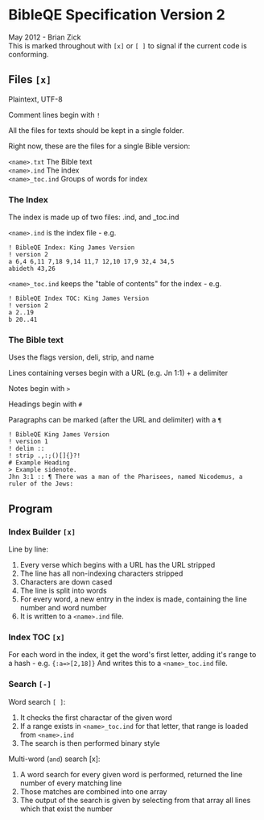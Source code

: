 # BibleQE Specification Version 2

May 2012 - Brian Zick  
This is marked throughout with `[x]` or `[ ]` to signal if the current code is conforming.

## Files `[x]`

Plaintext, UTF-8

Comment lines begin with `!`

All the files for texts should be kept in a single folder.

Right now, these are the files for a single Bible version:  
  
  `<name>.txt` The Bible text  
  `<name>.ind` The index  
  `<name>_toc.ind` Groups of words for index


### The Index

The index is made up of two files: <name>.ind, and  <name>_toc.ind

`<name>.ind` is the index file - e.g.

	! BibleQE Index: King James Version  
	! version 2  
	a 6,4 6,11 7,18 9,14 11,7 12,10 17,9 32,4 34,5  
	abideth 43,26
    
  
`<name>_toc.ind` keeps the "table of contents" for the index - e.g.

	! BibleQE Index TOC: King James Version
	! version 2
	a 2..19
	b 20..41
  
### The Bible text

Uses the flags version, deli, strip, and name

Lines containing verses begin with a URL (e.g. Jn 1:1) + a delimiter

Notes begin with `>`

Headings begin with `#`

Paragraphs can be marked (after the URL and delimiter) with a `¶`

	! BibleQE King James Version
	! version 1
	! delim ::
	! strip .,:;()[]{}?!
	# Example Heading
	> Example sidenote.
	Jhn 3:1 :: ¶ There was a man of the Pharisees, named Nicodemus, a ruler of the Jews:


## Program

### Index Builder `[x]`

Line by line: 

1. Every verse which begins with a URL has the URL stripped
2. The line has all non-indexing characters stripped
3. Characters are down cased
4. The line is split into words
5. For every word, a new entry in the index is made,
   containing the line number and word number
6. It is written to a `<name>.ind` file.

### Index TOC `[x]`

For each word in the index, it get the word's first letter, adding it's range to a hash -  e.g. `{:a=>[2,18]}` And writes this to a `<name>_toc.ind` file.

### Search `[-]`

Word search `[ ]`:

1. It checks the first charactar of the given word
2. If a range exists in `<name>_toc.ind` for that letter, that range is loaded from `<name>.ind`
3. The search is then performed binary style

Multi-word (`and`) search [x]:

1. A word search for every given word is performed, returned the line number of every matching line
2. Those matches are combined into one array
3. The output of the search is given by selecting from that array all lines which  that exist the number